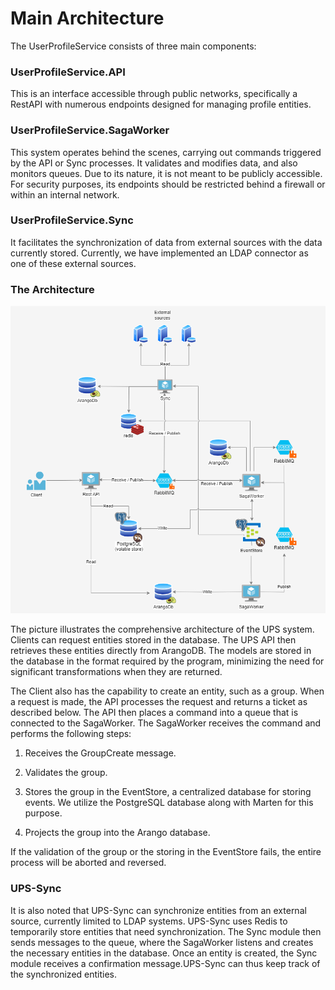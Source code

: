 # Main Architecture

The UserProfileService consists of three main components:

### UserProfileService.API 
This is an interface accessible through public networks, specifically a RestAPI with numerous endpoints designed for managing profile entities.

### UserProfileService.SagaWorker
This system operates behind the scenes, carrying out commands triggered by the API or Sync processes. It validates and modifies data, and also monitors queues. Due to its nature, it is not meant to be publicly accessible. For security purposes, its endpoints should be restricted behind a firewall or within an internal network.

### UserProfileService.Sync 
It facilitates the synchronization of data from external sources with the data currently stored. Currently, we have implemented an LDAP connector as one of these external sources.

### The Architecture
![Alt text](.attachments/png/architecture-overview.png "Overview architecture")


The picture illustrates the comprehensive architecture of the UPS system. Clients can request entities stored in the database. The UPS API then retrieves these entities directly from ArangoDB. The models are stored in the database in the format required by the program, minimizing the need for significant transformations when they are returned.

The Client also has the capability to create an entity, such as a group. When a request is made, the API processes the request and returns a ticket as described below. The API then places a command into a queue that is connected to the SagaWorker. The SagaWorker receives the command and performs the following steps:

1. Receives the GroupCreate message.

1. Validates the group.

1. Stores the group in the EventStore, a centralized database for storing events. We utilize the PostgreSQL database along with Marten for this purpose.

1. Projects the group into the Arango database.

If the validation of the group or the storing in the EventStore fails, the entire process will be aborted and reversed.

### UPS-Sync
It is also noted that UPS-Sync can synchronize entities from an external source, currently limited to LDAP systems. UPS-Sync uses Redis to temporarily store entities that need synchronization. The Sync module then sends messages to the queue, where the SagaWorker listens and creates the necessary entities in the database. Once an entity is created, the Sync module receives a confirmation message.UPS-Sync can thus keep track of the synchronized entities.